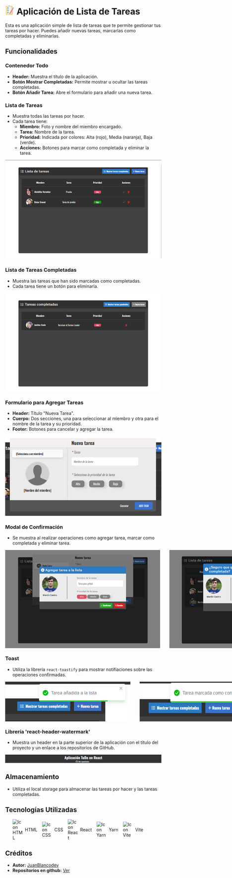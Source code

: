 # <img src="./public/assets/favicon.webp" alt="todo icon" width="30" /> Aplicación de Lista de Tareas

Esta es una aplicación simple de lista de tareas que te permite gestionar tus tareas por hacer. Puedes añadir nuevas tareas, marcarlas como completadas y eliminarlas.

## Funcionalidades

### Contenedor Todo

- **Header:** Muestra el título de la aplicación.
- **Botón Mostrar Completadas:** Permite mostrar u ocultar las tareas completadas.
- **Botón Añadir Tarea:** Abre el formulario para añadir una nueva tarea.

### Lista de Tareas

- Muestra todas las tareas por hacer.
- Cada tarea tiene:
  - **Miembro:** Foto y nombre del miembro encargado.
  - **Tarea:** Nombre de la tarea.
  - **Prioridad:** Indicada por colores: Alta (rojo), Media (naranja), Baja (verde).
  - **Acciones:** Botones para marcar como completada y eliminar la tarea.

![Lista de tareas](./screenshots/todo-list.png)

### Lista de Tareas Completadas

- Muestra las tareas que han sido marcadas como completadas.
- Cada tarea tiene un botón para eliminarla.

![Lista de tareas completadas](./screenshots/completed-list.png)

### Formulario para Agregar Tareas

- **Header:** Título "Nueva Tarea".
- **Cuerpo:** Dos secciones, una para seleccionar al miembro y otra para el nombre de la tarea y su prioridad.
- **Footer:** Botones para cancelar y agregar la tarea.

![Formulario de nueva tarea](./screenshots/form.png)

### Modal de Confirmación

- Se muestra al realizar operaciones como agregar tarea, marcar como completada y eliminar tarea.

<div style="display: flex; align-item: center; gap: 30px; width: 800px;overflow-x: auto;">
  <img src="./screenshots/modal-new-task.png" alt="Modal nueva tarea" width="500" />
  <img src="./screenshots/modal-confirm-task-completed.png" alt="Modal tarea completada" width="500" />
  <img src="./screenshots/modal-delete-task.png" alt="Modal eliminar tarea" width="500" />
</div>

### Toast

- Utiliza la librería `react-toastify` para mostrar notifiaciones sobre las operaciones confirmadas.

<div style="display: flex; align-item: center; gap: 30px; width: 800px;overflow-x: auto;">
  <img src="./screenshots/toast-tas-added.png" alt="Toast nueva tarea" width="500" />
  <img src="./screenshots/toast-task-mark-as-completed.png" alt="Toast tarea completada" width="500" />
  <img src="./screenshots/toast-task-deleted.png" alt="Toast eliminar tarea" width="500" />
</div>

### Librería 'react-header-watermark'

- Muestra un header en la parte superior de la aplicación con el título del proyecto y un enlace a los repositorios de GitHub.

![Header Watermark](./screenshots/header-watermark.png)

## Almacenamiento

- Utiliza el local storage para almacenar las tareas por hacer y las tareas completadas.

## Tecnologías Utilizadas

<ul class="technologies">
  <li>
    <img src="https://upload.wikimedia.org/wikipedia/commons/thumb/6/61/HTML5_logo_and_wordmark.svg/128px-HTML5_logo_and_wordmark.svg.png" alt="Icon HTML" />
    HTML
  </li>
  <li>
    <img src="https://upload.wikimedia.org/wikipedia/commons/thumb/d/d5/CSS3_logo_and_wordmark.svg/128px-CSS3_logo_and_wordmark.svg.png" alt="Icon CSS" />
    CSS
  </li>
  <li>
    <img src="https://upload.wikimedia.org/wikipedia/commons/thumb/a/a7/React-icon.svg/128px-React-icon.svg.png" alt="Icon React" />
    React
  </li>
  <li>
    <img src="https://upload.wikimedia.org/wikipedia/commons/thumb/1/11/Yarn-logo-kitten.svg/640px-Yarn-logo-kitten.svg.png" alt="Icon Yarn" />
    Yarn
  </li>
  <li>
    <img src="https://upload.wikimedia.org/wikipedia/commons/thumb/f/f1/Vitejs-logo.svg/640px-Vitejs-logo.svg.png" alt="Icon Vite" />
    Vite
  </li>
</ul>

## Créditos

- **Autor:** [JuanBlancodev](https://github.com/JuanBlancodev)<br>
- **Repositorios en github:** [Ver](https://github.com/JuanBlancodev?tab=repositories)

<style>
  .technologies{
    list-style: none;
    display:flex;
    gap:15px;
  }
  .technologies li{
    display:flex;
    align-items:center;
    gap:5px;
  }
  .technologies li img{
    width: 35px;
  }
</style>